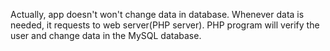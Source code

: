 Actually, app doesn't won't change data in database. Whenever data is needed, it requests to web server(PHP server). PHP program will verify the user and change data in the MySQL database.
